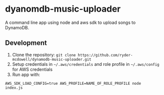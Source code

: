 # dyanomdb-music-uploader

A command line app using node and aws sdk to upload songs to DynamoDB.

## Development

1. Clone the repository: `git clone https://github.com/ryder-mcdowell/dynamodb-music-uploader.git`
2. Setup credentials in `~/.aws/credentials` and role profile in `~/.aws/config` for AWS credentials
3. Run app with: 
```
AWS_SDK_LOAD_CONFIG=true AWS_PROFILE=NAME_OF_ROLE_PROFILE node index.js
```